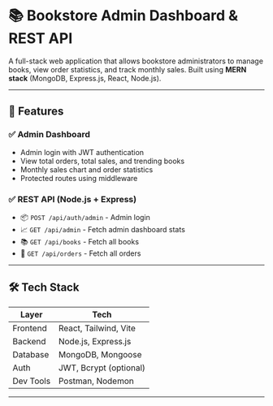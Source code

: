 # 📚 Bookstore Admin Dashboard & REST API

A full-stack web application that allows bookstore administrators to manage books, view order statistics, and track monthly sales. Built using **MERN stack** (MongoDB, Express.js, React, Node.js).

---

## 🚀 Features

### ✅ Admin Dashboard
- Admin login with JWT authentication
- View total orders, total sales, and trending books
- Monthly sales chart and order statistics
- Protected routes using middleware

### ✅ REST API (Node.js + Express)
- 📦 `POST /api/auth/admin` - Admin login
- 📈 `GET /api/admin` - Fetch admin dashboard stats
- 📚 `GET /api/books` - Fetch all books
- 🛒 `GET /api/orders` - Fetch all orders

---

## 🛠️ Tech Stack

| Layer        | Tech                  |
|--------------|------------------------|
| Frontend     | React, Tailwind, Vite |
| Backend      | Node.js, Express.js   |
| Database     | MongoDB, Mongoose     |
| Auth         | JWT, Bcrypt (optional)|
| Dev Tools    | Postman, Nodemon      |

---


